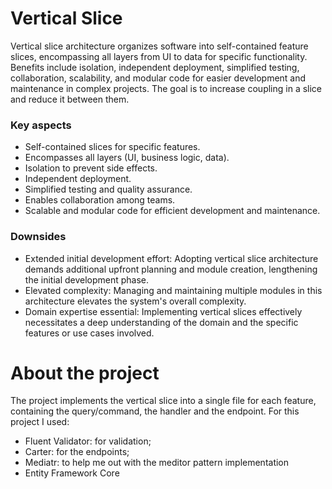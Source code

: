 # Vertical Slice
Vertical slice architecture organizes software into self-contained feature slices, encompassing all layers from UI to data for specific functionality. Benefits include isolation, independent deployment, simplified testing, collaboration, scalability, and modular code for easier development and maintenance in complex projects. The goal is to increase coupling in a slice and reduce it between them.

### Key aspects
- Self-contained slices for specific features.
- Encompasses all layers (UI, business logic, data).
- Isolation to prevent side effects.
- Independent deployment.
- Simplified testing and quality assurance.
- Enables collaboration among teams.
- Scalable and modular code for efficient development and maintenance.

### Downsides
- Extended initial development effort: Adopting vertical slice architecture demands additional upfront planning and module creation, lengthening the initial development phase.
- Elevated complexity: Managing and maintaining multiple modules in this architecture elevates the system's overall complexity.
- Domain expertise essential: Implementing vertical slices effectively necessitates a deep understanding of the domain and the specific features or use cases involved.

# About the project
The project implements the vertical slice into a single file for each feature, containing the query/command, the handler and the endpoint. For this project I used:

- Fluent Validator: for validation;
- Carter: for the endpoints;
- Mediatr: to help me out with the meditor pattern implementation
- Entity Framework Core






